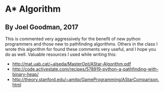 # A* Algorithm
## By Joel Goodman, 2017

This is commented very aggressively for the benefit of new python programmers and those new to pathfinding algorithms. Others in the class I wrote this algorithm for found these comments very useful, and I hope you do as well.
Valuable resources I used while writing this:
* http://mat.uab.cat/~alseda/MasterOpt/AStar-Algorithm.pdf
* http://code.activestate.com/recipes/578919-python-a-pathfinding-with-binary-heap/
* http://theory.stanford.edu/~amitp/GameProgramming/AStarComparison.html
